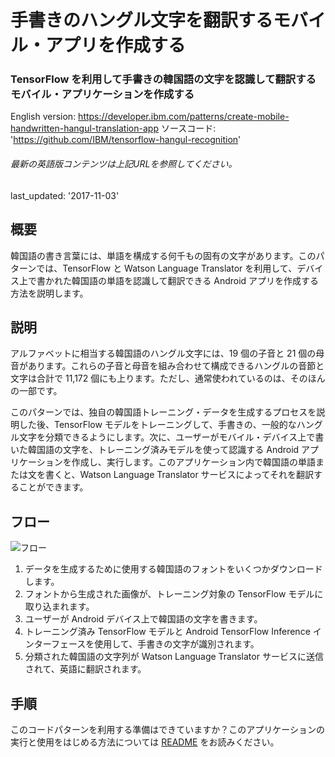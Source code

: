 # 手書きのハングル文字を翻訳するモバイル・アプリを作成する

### TensorFlow を利用して手書きの韓国語の文字を認識して翻訳するモバイル・アプリケーションを作成する

English version: https://developer.ibm.com/patterns/create-mobile-handwritten-hangul-translation-app
  ソースコード: 'https://github.com/IBM/tensorflow-hangul-recognition'

###### 最新の英語版コンテンツは上記URLを参照してください。
last_updated: '2017-11-03'

 ## 概要

韓国語の書き言葉には、単語を構成する何千もの固有の文字があります。このパターンでは、TensorFlow と Watson Language Translator を利用して、デバイス上で書かれた韓国語の単語を認識して翻訳できる Android アプリを作成する方法を説明します。

## 説明

アルファベットに相当する韓国語のハングル文字には、19 個の子音と 21 個の母音があります。これらの子音と母音を組み合わせて構成できるハングルの音節と文字は合計で 11,172 個にも上ります。ただし、通常使われているのは、そのほんの一部です。

このパターンでは、独自の韓国語トレーニング・データを生成するプロセスを説明した後、TensorFlow モデルをトレーニングして、手書きの、一般的なハングル文字を分類できるようにします。次に、ユーザーがモバイル・デバイス上で書いた韓国語の文字を、トレーニング済みモデルを使って認識する Android アプリケーションを作成し、実行します。このアプリケーション内で韓国語の単語または文を書くと、Watson Language Translator サービスによってそれを翻訳することができます。

## フロー

![フロー](../../images/Create-a-Mobile-Handwritten-Hangul-Translation-App-flow-arch.png)

1. データを生成するために使用する韓国語のフォントをいくつかダウンロードします。
1. フォントから生成された画像が、トレーニング対象の TensorFlow モデルに取り込まれます。
1. ユーザーが Android デバイス上で韓国語の文字を書きます。
1. トレーニング済み TensorFlow モデルと Android TensorFlow Inference インターフェースを使用して、手書きの文字が識別されます。
1. 分類された韓国語の文字列が Watson Language Translator サービスに送信されて、英語に翻訳されます。

## 手順

このコードパターンを利用する準備はできていますか？このアプリケーションの実行と使用をはじめる方法については [README](https://github.com/IBM/tensorflow-hangul-recognition/blob/master/README.md) をお読みください。
